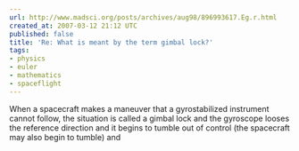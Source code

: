 ```yaml
---
url: http://www.madsci.org/posts/archives/aug98/896993617.Eg.r.html
created_at: 2007-03-12 21:12 UTC
published: false
title: 'Re: What is meant by the term gimbal lock?'
tags:
- physics
- euler
- mathematics
- spaceflight
---
```


When a spacecraft makes a maneuver that a gyrostabilized instrument cannot follow, the situation is called a gimbal lock and the gyroscope looses the reference direction and it begins to tumble out of control (the spacecraft may also begin to tumble) and

